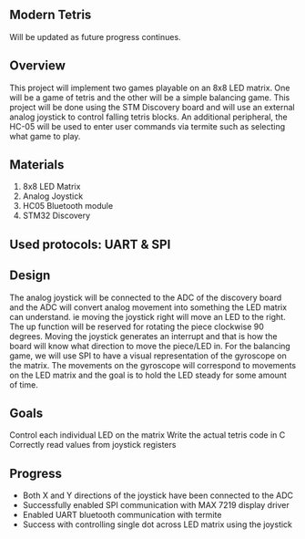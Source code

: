 ## Modern Tetris

Will be updated as future progress continues.


## Overview

This project will implement two games playable on an 8x8 LED matrix. One will be a game of tetris and the other will be a simple balancing game.  This project will be done using the STM Discovery board and will use an external analog joystick to control falling tetris blocks. An additional peripheral, the HC-05 will be used to enter user commands via termite such as selecting what game to play.

## Materials
1) 8x8 LED Matrix
2) Analog Joystick
3) HC05 Bluetooth module
4) STM32 Discovery

## Used protocols: UART & SPI

## Design
The analog joystick will be connected to the ADC of the discovery board and the ADC will convert analog movement into something the LED matrix can understand. ie moving the joystick right will move an LED to the right. The up function will be reserved for rotating the piece clockwise 90 degrees. Moving the joystick generates an interrupt and that is how the board will know what direction to move the piece/LED in. For the balancing game, we will use SPI to have a visual representation of the gyroscope on the matrix. The movements on the gyroscope will correspond to movements on the LED matrix and the goal is to hold the LED steady for some amount of time. 


## Goals
Control each individual LED on the matrix
Write the actual tetris code in C
Correctly read values from joystick registers


## Progress
- Both X and Y directions of the joystick have been connected to the ADC
- Successfully enabled SPI communication with MAX 7219 display driver
- Enabled UART bluetooth communication with termite
- Success with controlling single dot across LED matrix using the joystick
